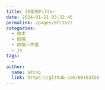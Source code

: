 ```yaml
---
title: JS使用Filter
date: 2024-01-21 03:32:46
permalink: /pages/8fc357/
categories:
  - 技术
  - 前端
  - 前端三件套
  - js
tags:
  - 
author: 
  name: aXing
  link: https://github.com/08163356
---
```

